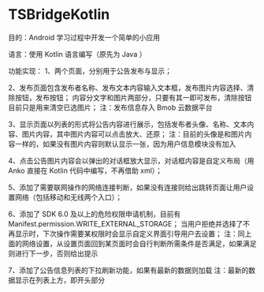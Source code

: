 # TSBridgeKotlin

目的：Android 学习过程中开发一个简单的小应用

语言：使用 Kotlin 语言编写（原先为 Java ）

功能实现：
1、两个页面，分别用于公告发布与显示；

2、发布页面包含发布者名称、发布文本内容输入文本框，发布图片内容选择、清除按钮，发布按钮；
内容分文字和图片两部分，只要有其一即可发布，清除按钮目前只是用来清空已选图片；
注：发布信息存入 Bmob 云数据平台

3、显示页面以列表的形式将公告内容进行展示，包括发布者头像、名称、文本内容、图片内容，其中图片内容可以点击放大、还原；
注：目前的头像是和图片内容一样的，如果没有图片内容则默认显示一张，因为用户信息模块没有加入

4、点击公告图片内容会以弹出的对话框放大显示，对话框内容是自定义布局（用 Anko 直接在 Kotlin 代码中编写，不再借助 xml）；

5、添加了需要联网操作的网络连接判断，如果没有连接则给出跳转页面让用户设置网络（包括移动和无线两个入口）；

6、添加了 SDK 6.0 及以上的危险权限申请机制，目前有Manifest.permission.WRITE_EXTERNAL_STORAGE；
当用户拒绝并选择了不再显示时，下次操作需要某权限时会显示自定义界面引导用户去设置；
注：同上面的网络设置，从设置页面回到某页面时会自行判断所需条件是否满足，如果满足则进行下一步，否则给出提示

7、添加了公告信息列表的下拉刷新功能，如果有最新的数据则加载
注：最新的数据显示在列表上方，即开头部分